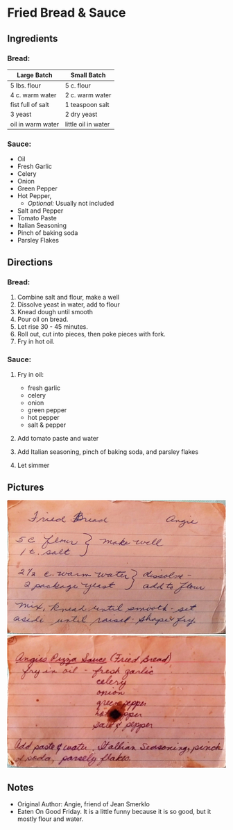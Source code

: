 Fried Bread & Sauce
=====================================================

Ingredients
------------------------------------------
### Bread:

Large Batch          | Small Batch
---------------------|--------------------
5 lbs. flour         | 5 c. flour
4 c. warm water      | 2 c. warm water
fist full of salt    | 1 teaspoon salt
3 yeast              | 2 dry yeast
oil in warm water    | little oil in water

### Sauce:
* Oil
* Fresh Garlic
* Celery
* Onion
* Green Pepper
* Hot Pepper,
  * _Optional:_ Usually not included
* Salt and Pepper
* Tomato Paste
* Italian Seasoning
* Pinch of baking soda
* Parsley Flakes


Directions
--------------------------------------------------
### Bread:

1. Combine salt and flour, make a well
2. Dissolve yeast in water, add to flour
3. Knead dough until smooth
4. Pour oil on bread.
5. Let rise 30 - 45 minutes.
6. Roll out, cut into pieces, then poke pieces with fork.
7. Fry in hot oil.


### Sauce:
1. Fry in oil:
    * fresh garlic
    * celery
    * onion
    * green pepper
    * hot pepper
    * salt & pepper

2. Add tomato paste and water
3. Add Italian seasoning, pinch of baking soda, and parsley flakes
4. Let simmer

Pictures
---------------------------------------------------------
![Bread Recipe](./imgs/fried_bread.jpg "Original Bread Recipe")
![Sauce Recipe](./imgs/fried_bread_sauce.jpg "Original Sauce Recipe")

Notes
---------------------------------------------------------
* Original Author: Angie, friend of Jean Smerklo
* Eaten On Good Friday. It is a little funny because it is so good, but it mostly flour and water.
